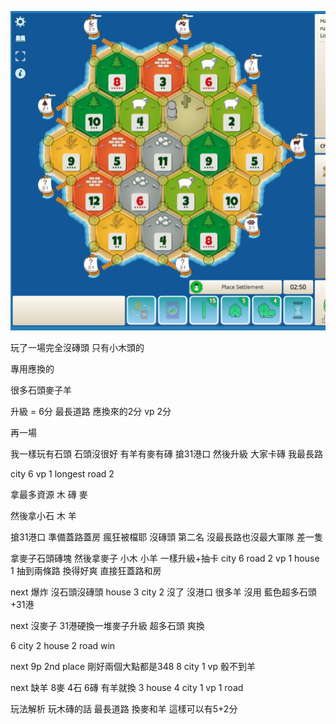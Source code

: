 ![alt text](image.png)

玩了一場完全沒磚頭 只有小木頭的

專用應換的

很多石頭麥子羊

升級 = 6分
最長道路 應換來的2分
vp 2分


再一場

我一樣玩有石頭 石頭沒很好 有羊有麥有磚 搶31港口 然後升級 
大家卡磚 我最長路

city 6
vp 1
longest road 2


拿最多資源
木 磚 麥

然後拿小石 木 羊

搶31港口
準備蓋路蓋房
瘋狂被檔耶 沒磚頭
第二名 沒最長路也沒最大軍隊 差一隻


拿麥子石頭磚塊 然後拿麥子 小木 小羊
一樣升級+抽卡
city 6
road 2
vp 1
house 1
抽到兩條路 換得好爽 直接狂蓋路和房

next
爆炸 沒石頭沒磚頭
house 3
city 2
沒了
沒港口
很多羊 沒用
藍色超多石頭+31港

next
沒麥子 31港硬換一堆麥子升級
超多石頭 爽換 

6 city
2 house
2 road
win

next
9p 2nd place 剛好兩個大點都是348
8 city
1 vp
骰不到羊

next
缺羊
8麥
4石
6磚
有羊就換
3 house
4 city
1 vp
1 road


玩法解析
玩木磚的話
最長道路
換麥和羊
這樣可以有5+2分
